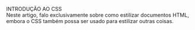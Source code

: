 INTRODUÇÃO AO CSS <br>
Neste artigo, falo exclusivamente sobre como estilizar documentos HTML, embora o CSS também possa ser usado para estilizar outras coisas.
